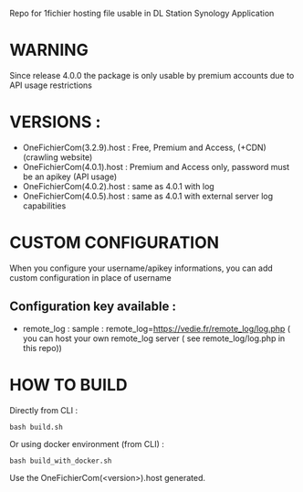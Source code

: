 Repo for 1fichier hosting file usable in DL Station Synology Application

# WARNING 

Since release 4.0.0 the package is only usable by premium accounts due to API usage restrictions

# VERSIONS : 
- OneFichierCom(3.2.9).host : Free, Premium and Access, (+CDN) (crawling website)
- OneFichierCom(4.0.1).host : Premium and Access only, password must be an apikey (API usage)  
- OneFichierCom(4.0.2).host : same as 4.0.1 with log  
- OneFichierCom(4.0.5).host : same as 4.0.1 with external server log capabilities  

# CUSTOM CONFIGURATION 

When you configure your username/apikey informations, you can add custom configuration in place of username

## Configuration key available :
- remote_log : 
sample : remote_log=https://vedie.fr/remote_log/log.php ( you can host your own remote_log server ( see remote_log/log.php in this repo))


# HOW TO BUILD 

Directly from CLI : 
```shell
bash build.sh
```

Or using docker environment (from CLI) : 
```shell
bash build_with_docker.sh
```

Use the OneFichierCom(\<version\>).host generated.
